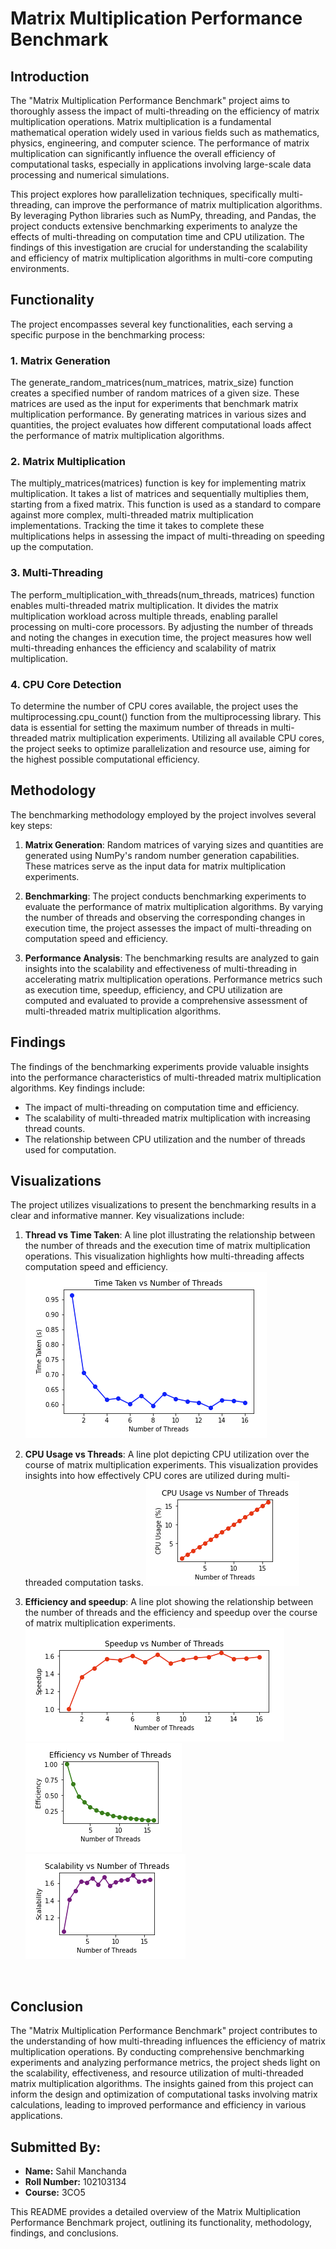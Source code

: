 # Matrix Multiplication Performance Benchmark

## Introduction

The "Matrix Multiplication Performance Benchmark" project aims to thoroughly assess the impact of multi-threading on the efficiency of matrix multiplication operations. Matrix multiplication is a fundamental mathematical operation widely used in various fields such as mathematics, physics, engineering, and computer science. The performance of matrix multiplication can significantly influence the overall efficiency of computational tasks, especially in applications involving large-scale data processing and numerical simulations.

This project explores how parallelization techniques, specifically multi-threading, can improve the performance of matrix multiplication algorithms. By leveraging Python libraries such as NumPy, threading, and Pandas, the project conducts extensive benchmarking experiments to analyze the effects of multi-threading on computation time and CPU utilization. The findings of this investigation are crucial for understanding the scalability and efficiency of matrix multiplication algorithms in multi-core computing environments.

## Functionality

The project encompasses several key functionalities, each serving a specific purpose in the benchmarking process:

### 1. Matrix Generation
The generate_random_matrices(num_matrices, matrix_size) function creates a specified number of random matrices of a given size. These matrices are used as the input for experiments that benchmark matrix multiplication performance. By generating matrices in various sizes and quantities, the project evaluates how different computational loads affect the performance of matrix multiplication algorithms.

### 2. Matrix Multiplication
The multiply_matrices(matrices) function is key for implementing matrix multiplication. It takes a list of matrices and sequentially multiplies them, starting from a fixed matrix. This function is used as a standard to compare against more complex, multi-threaded matrix multiplication implementations. Tracking the time it takes to complete these multiplications helps in assessing the impact of multi-threading on speeding up the computation.

### 3. Multi-Threading
The perform_multiplication_with_threads(num_threads, matrices) function enables multi-threaded matrix multiplication. It divides the matrix multiplication workload across multiple threads, enabling parallel processing on multi-core processors. By adjusting the number of threads and noting the changes in execution time, the project measures how well multi-threading enhances the efficiency and scalability of matrix multiplication.

### 4. CPU Core Detection
To determine the number of CPU cores available, the project uses the multiprocessing.cpu_count() function from the multiprocessing library. This data is essential for setting the maximum number of threads in multi-threaded matrix multiplication experiments. Utilizing all available CPU cores, the project seeks to optimize parallelization and resource use, aiming for the highest possible computational efficiency.
## Methodology

The benchmarking methodology employed by the project involves several key steps:

1. **Matrix Generation**: Random matrices of varying sizes and quantities are generated using NumPy's random number generation capabilities. These matrices serve as the input data for matrix multiplication experiments.

2. **Benchmarking**: The project conducts benchmarking experiments to evaluate the performance of matrix multiplication algorithms. By varying the number of threads and observing the corresponding changes in execution time, the project assesses the impact of multi-threading on computation speed and efficiency.

3. **Performance Analysis**: The benchmarking results are analyzed to gain insights into the scalability and effectiveness of multi-threading in accelerating matrix multiplication operations. Performance metrics such as execution time, speedup, efficiency, and CPU utilization are computed and evaluated to provide a comprehensive assessment of multi-threaded matrix multiplication algorithms.

## Findings

The findings of the benchmarking experiments provide valuable insights into the performance characteristics of multi-threaded matrix multiplication algorithms. Key findings include:

- The impact of multi-threading on computation time and efficiency.
- The scalability of multi-threaded matrix multiplication with increasing thread counts.
- The relationship between CPU utilization and the number of threads used for computation.

## Visualizations

The project utilizes visualizations to present the benchmarking results in a clear and informative manner. Key visualizations include:

1. **Thread vs Time Taken**: A line plot illustrating the relationship between the number of threads and the execution time of matrix multiplication operations. This visualization highlights how multi-threading affects computation speed and efficiency.
![Thread vs Time Taken](/imgs2/img1.png)

3. **CPU Usage vs Threads**: A line plot depicting CPU utilization over the course of matrix multiplication experiments. This visualization provides insights into how effectively CPU cores are utilized during multi-threaded computation tasks.
![CPU Usage vs Threads](imgs2/img2.png)

5. **Efficiency and speedup**: A line plot showing the relationship between the number of threads and the efficiency and speedup over the course of matrix multiplication experiments. <br>
![Cores Utilization](imgs2/img3.png)
![Cores Utilization](imgs2/img4.png)
![Cores Utilization](imgs2/img5.png)
<br>

## Conclusion

The "Matrix Multiplication Performance Benchmark" project contributes to the understanding of how multi-threading influences the efficiency of matrix multiplication operations. By conducting comprehensive benchmarking experiments and analyzing performance metrics, the project sheds light on the scalability, effectiveness, and resource utilization of multi-threaded matrix multiplication algorithms. The insights gained from this project can inform the design and optimization of computational tasks involving matrix calculations, leading to improved performance and efficiency in various applications.

## Submitted By:

- **Name:** Sahil Manchanda  
- **Roll Number:** 102103134  
- **Course:** 3CO5

This README provides a detailed overview of the Matrix Multiplication Performance Benchmark project, outlining its functionality, methodology, findings, and conclusions.
